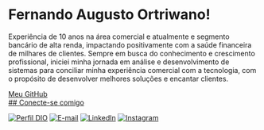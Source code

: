 # Fernando Augusto Ortriwano!
Experiência de 10 anos na área comercial e atualmente e segmento bancário de alta renda, impactando positivamente com a saúde financeira de milhares de clientes. Sempre em busca do conhecimento e crescimento profissional, iniciei minha jornada em análise e desenvolvimento de sistemas para conciliar minha experiência comercial com a tecnologia, com o propósito de desenvolver melhores soluções e encantar clientes.

<div>
  <a href="https://github.com/ortriwa"> Meu GitHub
</div>

<div>
## Conecte-se comigo

[![Perfil DIO](https://img.shields.io/badge/-Meu%20Perfil%20na%20DIO-black?style=for-the-badge)](https://web.dio.me/users/fernandostampfl/)
[![E-mail](https://img.shields.io/badge/Gmail-D14836?style=for-the-badge&logo=gmail&logoColor=white)](mailto:fernandostampfl@gmail.com)
[![LinkedIn](https://img.shields.io/badge/-LinkedIn-blue?style=for-the-badge&logo=linkedin&logoColor=white)](https://www.linkedin.com/in/fernando-ortriwano/)
[![Instagram](https://img.shields.io/badge/-Instagram-white?style=for-the-badge&logo=instagram)](https://www.instagram.com/feortriwa/)
<div/>